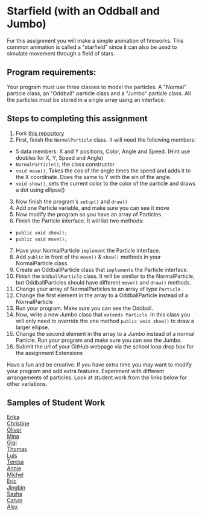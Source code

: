 Starfield (with an Oddball and Jumbo)
=========================
For this assignment you will make a simple animation of fireworks. This common animation is called a "starfield" since it can also be used to simulate movement through a field of stars.
 
Program requirements:
---------------------
Your program must use three classes to model the particles. A "Normal" particle class, an "Oddball" particle class and a "Jumbo" particle class. All the particles must be stored in a single array using an interface. 

Steps to completing this assignment
-----------------------------------
1. Fork [this repository](https://github.com/APCSLowell/Starfield)  
2. First, finish the `NormalParticle` class. It will need the following members:
  * 5 data members: X and Y positions, Color, Angle and Speed. (Hint use doubles for X, Y, Speed and Angle)
  * `NormalParticle()`, the class constructor
  * `void move()`, Takes the cos of the angle times the speed and adds it to the X coordinate. Does the same to Y with the sin of the angle.
  * `void show()`, sets the current color to the color of the particle and draws a dot using ellipse()
3. Now finish the program's `setup()` and `draw()`
4. Add one Particle variable, and make sure you can see it move
5. Now modify the program so you have an array of Particles.
6. Finish the Particle interface. It will list two methods:
  * `public void show();`
  * `public void move();`
7. Have your NormalParticle `implement` the Particle interface.
8. Add `public` in front of the `move()` & `show()` methods in your NormalParticle class.
9. Create an OddballParticle class that `implements` the Particle interface.
10. Finish the `OddballParticle` class. It will be similiar to the NormalParticle, but OddballParticles should have different `move()` and `draw()` methods.
11. Change your array of NormalParticles to an array of type `Particle`.
12. Change the first element in the array to a OddballParticle instead of a NormalParticle
13. Run your program. Make sure you can see the Oddball.
13. Now, write a new Jumbo class that `extends Particle`. In this class you will only need to override the one method `public void show()` to draw a larger ellipse. 
14. Change the second element in the array to a Jumbo instead of a normal Particle. Run your program and make sure you can see the Jumbo.
15. Submit the url of your GitHub webpage via the school loop drop box for the assignment
Extensions  

Have a fun and be creative. If you have extra time you may want to modify your program and add extra features. Experiment with different arrangements of particles. Look at student work from the links below for other variations.

Samples of Student Work
-----------------------
[Erika](http://bekutaa.github.io/Starfield/)  
[Christine](http://christinechao.github.io/Starfield/)  
[Oliver](http://olivernoss.github.io/Starfield/)  
[Mina](http://minataur.github.io/Starfield/)  
[Gigi](http://gigibyte327.github.io/Starfield/)  
[Thomas](http://tomikam.github.io/Starfield/)  
[Luis](http://lmaragon.github.io/Starfield/)  
[Teresa](http://teresamibarra.me/Starfield/)  
[Annie](http://anxie.github.io/Starfield/)  
[Michel](http://limichel.github.io/Starfield/)  
[Eric](http://ericheung1231.github.io/Starfield/)  
[Jingbin](http://ben441318936.github.io/Starfield/)  
[Sasha](http://sashagonzalez.github.io/Starfield/)  
[Calvin](http://icalvin12.github.io/Starfield/)  
[Alex](http://alexsffeng.github.io/Starfield/)  
